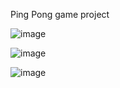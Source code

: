 Ping Pong game project

![image](https://github.com/rajithsuvarna/PingPongGame-Project/assets/109891044/0d0dceb9-fa0e-4785-9f62-3770fab6656d)

![image](https://github.com/rajithsuvarna/PingPongGame-Project/assets/109891044/f1a72638-1ea4-4ce5-adba-292f30f8befd)

![image](https://github.com/rajithsuvarna/PingPongGame-Project/assets/109891044/6b5a834c-7dba-4793-bc0c-e88fca9ac202)

